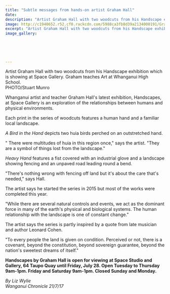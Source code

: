 ```yaml
---
title: "Subtle messages from hands-on artist Graham Hall"
date: 
description: "Artist Graham Hall with two woodcuts from his Handscape exhibition which is showing at Space Gallery.  Graham teaches Art at Whanganui High School..."
image: http://c1940652.r52.cf0.rackcdn.com/5988ca3fb8d39a2134000191/Graham-Hall-Chron-july-20.jpg
excerpt: "Artist Graham Hall with two woodcuts from his Handscape exhibition which is showing at Space Gallery.  Graham teaches Art at Whanganui High School."
image_gallery:
    
    
    
    
    
---
```


<p><span>Artist Graham Hall with two woodcuts from his Handscape exhibition which is showing at Space Gallery. Graham teaches Art at Whanganui High School.&nbsp;<br />PHOTO/Stuart Munro</span></p>
<p class="element element-paragraph">Whanganui artist and teacher Graham Hall's latest exhibition, Handscapes, at Space Gallery is an exploration of the relationships between humans and physical environments.</p>
<p class="element element-paragraph">Each print in the series of woodcuts features a human hand and a familiar local landscape.</p>
<p class="element element-paragraph"><em>A Bird in the Hand</em>&nbsp;depicts two huia birds perched on an outstretched hand.</p>
<p class="element element-paragraph">" There were multitudes of huia in this region once," says the artist. "They are a symbol of things lost from the landscape."</p>
<p class="element element-paragraph"><em>Heavy Hand</em>&nbsp;features a fist covered with an industrial glove and a landscape showing fencing and an unpaved road leading round a bend.</p>
<p class="element element-paragraph">"There's nothing wrong with fencing off land but it's about the care that's needed," says Hall.</p>
<p class="element element-paragraph">The artist says he started the series in 2015 but most of the works were completed this year.</p>
<p class="element element-paragraph">"While there are several natural controls and events, we act as the dominant force in many of the earth's physical and biological systems. The human relationship with the landscape is one of constant change."</p>
<p class="element element-paragraph">The artist says the series is partly inspired by a quote from late musician and author Leonard Cohen.</p>
<p class="element element-paragraph">"To every people the land is given on condition. Perceived or not, there is a covenant, beyond the constitution, beyond sovereign guarantee, beyond the nation's sweetest dreams of itself."</p>
<p class="element element-paragraph"><strong>Handscapes by Graham Hall is open for viewing at Space Studio and Gallery, 64 Taupo Quay until Friday, July 28. Open Tuesday to Thursday 9am-1pm. Friday and Saturday 9am-1pm. Closed Sunday and Monday.</strong></p>
<p><em>By Liz Wylie<br />Wanganui Chronicle 21/7/17</em></p>


